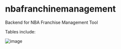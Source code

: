 # nbafranchinemanagement
Backend for NBA Franchise Management Tool

Tables include:

![image](https://github.com/sbacchus91/nbafranchinemanagement/assets/12788240/bbef55db-4418-4633-9aa0-77ef432147f3)
